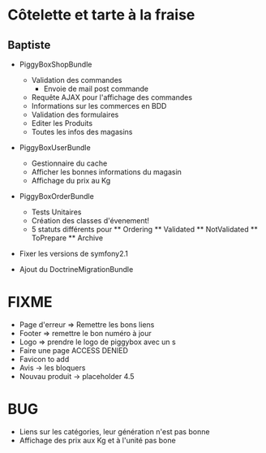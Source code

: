 # Côtelette et tarte à la fraise

## Baptiste

* PiggyBoxShopBundle
	* Validation des commandes
		* Envoie de mail post commande
	* Requête AJAX pour l'affichage des commandes
	* Informations sur les commerces en BDD
	* Validation des formulaires
	* Editer les Produits
	* Toutes les infos des magasins

* PiggyBoxUserBundle
	* Gestionnaire du cache
	* Afficher les bonnes informations du magasin
	* Affichage du prix au Kg

* PiggyBoxOrderBundle
	* Tests Unitaires
	* Création des classes d'évenement!
	* 5 statuts différents pour 
	** Ordering
	** Validated
	** NotValidated
	** ToPrepare
	** Archive
	
* Fixer les versions de symfony2.1
* Ajout du DoctrineMigrationBundle

# FIXME 

* Page d'erreur => Remettre les bons liens
* Footer => remettre le bon numéro à jour
* Logo => prendre le logo de piggybox avec un s
* Faire une page ACCESS DENIED
* Favicon to add
* Avis -> les bloquers
* Nouvau produit -> placeholder 4.5

# BUG

* Liens sur les catégories, leur génération n'est pas bonne
* Affichage des prix aux Kg et à l'unité pas bone
